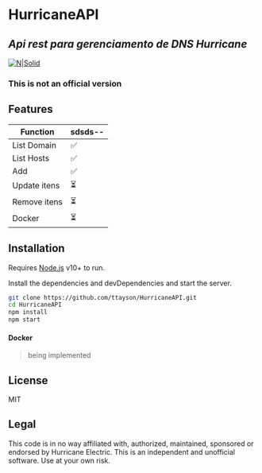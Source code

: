 # HurricaneAPI
## _Api rest para gerenciamento de DNS Hurricane_

[![N|Solid](https://dns.he.net/include/images/helogo.gif)](https://dns.he.net/)
### This is not an official version


## Features

| Function | sdsds-- |
| ------ | ------ |
| List Domain | ✅ |
| List Hosts | ✅ |
| Add | ✅|
| Update itens | ⏳|
| Remove itens | ⏳ |
| Docker | ⏳|


## Installation

Requires [Node.js](https://nodejs.org/) v10+ to run.

Install the dependencies and devDependencies and start the server.

```sh
git clone https://github.com/ttayson/HurricaneAPI.git
cd HurricaneAPI
npm install 
npm start
```

#### Docker

> being implemented

## License

MIT


## Legal
This code is in no way affiliated with, authorized, maintained, sponsored or endorsed by Hurricane Electric. This is an independent and unofficial software. Use at your own risk.
